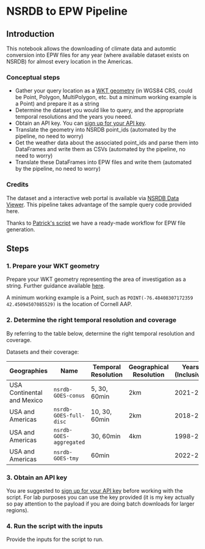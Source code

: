 # NSRDB to EPW Pipeline
## Introduction
This notebook allows the downloading of climate data and automtic conversion into EPW files for any year (where available dataset exists on NSRDB) for almost every location in the Americas.

### Conceptual steps

+ Gather your query location as a [WKT geometry](https://libgeos.org/specifications/wkt/) (in WGS84 CRS, could be Point, Polygon, MultiPolygon, etc. but a minimum working example is a Point) and prepare it as a string
+ Determine the dataset you would like to query, and the appropriate temporal resolutions and the years you neeed.
+ Obtain an API key. You can [sign up for your API key](https://developer.nrel.gov/signup/).
+ Translate the geometry into NSRDB point_ids (automated by the pipeline, no need to worry)
+ Get the weather data about the associated point_ids and parse them into DataFrames and write them as CSVs (automated by the pipeline, no need to worry)
+ Translate these DataFrames into EPW files and write them (automated by the pipeline, no need to worry)

### Credits

The dataset and a interactive web portal is available via [NSRDB Data Viewer](https://nsrdb.nrel.gov/data-viewer). This pipeline takes advantage of the sample query code provided here.

Thanks to [Patrick's script](https://github.com/building-energy/epw/blob/master/epw/epw.py) we have a ready-made workflow for EPW file generation.

## Steps
### 1. Prepare your WKT geometry

Prepare your WKT geometry representing the area of investigation as a string. Further guidance available [here](https://libgeos.org/specifications/wkt/).

A minimum working example is a Point, such as `POINT(-76.48408307172359 42.45094507085529)` is the location of Cornell AAP.

### 2. Determine the right temporal resolution and coverage

By referring to the table below, determine the right temporal resolution and coverage.

Datasets and their coverage:

|Geographies|Name|Temporal Resolution|Geographical Resolution|Years (Inclusive)|
|------|------|------|------|------|
|USA Continental and Mexico|`nsrdb-GOES-conus`|5, 30, 60min|2km|2021-23|
|USA and Americas|`nsrdb-GOES-full-disc`|10, 30, 60min|2km|2018-23|
|USA and Americas|`nsrdb-GOES-aggregated`|30, 60min|4km|1998-23|
|USA and Americas|`nsrdb-GOES-tmy`|60min| |2022-23|

### 3. Obtain an API key
You are suggested to [sign up for your API key](https://developer.nrel.gov/signup/) before working with the script. For lab purposes you can use the key provided (it is my key actually so pay attention to the payload if you are doing batch downloads for larger regions).

### 4. Run the script with the inputs

Provide the inputs for the script to run.